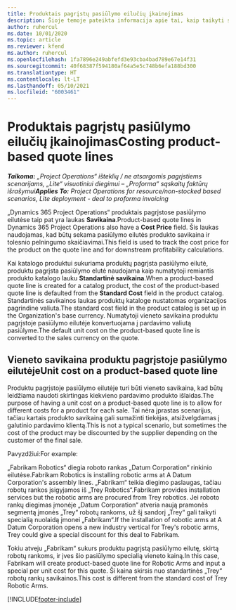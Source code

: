 ```yaml
---
title: Produktais pagrįstų pasiūlymo eilučių įkainojimas
description: Šioje temoje pateikta informacija apie tai, kaip taikyti savikainą produktu pagrįstai pasiūlymo eilutei.
author: ruhercul
ms.date: 10/01/2020
ms.topic: article
ms.reviewer: kfend
ms.author: ruhercul
ms.openlocfilehash: 1fa7896e249abfefd3e93cba4bad789e67e14f31
ms.sourcegitcommit: 40f68387f594180af64a5e5c748b6efa188bd300
ms.translationtype: HT
ms.contentlocale: lt-LT
ms.lasthandoff: 05/10/2021
ms.locfileid: "6003461"
---
```

# <a name="costing-product-based-quote-lines"></a><span data-ttu-id="b479d-103">Produktais pagrįstų pasiūlymo eilučių įkainojimas</span><span class="sxs-lookup"><span data-stu-id="b479d-103">Costing product-based quote lines</span></span>

<span data-ttu-id="b479d-104">_**Taikoma:** „Project Operations“ išteklių / ne atsargomis pagrįstiems scenarijams, „Lite“ visuotiniui diegimui – „Proforma“ sąskaitų faktūrų išrašymui_</span><span class="sxs-lookup"><span data-stu-id="b479d-104">_**Applies To:** Project Operations for resource/non-stocked based scenarios, Lite deployment - deal to proforma invoicing_</span></span>


<span data-ttu-id="b479d-105">„Dynamics 365 Project Operations“ produktais pagrįstose pasiūlymo eilutėse taip pat yra laukas **Savikaina**.</span><span class="sxs-lookup"><span data-stu-id="b479d-105">Product-based quote lines in Dynamics 365 Project Operations also have a **Cost Price** field.</span></span> <span data-ttu-id="b479d-106">Šis laukas naudojamas, kad būtų sekama pasiūlymo eilutės produkto savikaina ir tolesnio pelningumo skaičiavimai.</span><span class="sxs-lookup"><span data-stu-id="b479d-106">This field is used to track the cost price for the product on the quote line and for downstream profitability calculations.</span></span>

<span data-ttu-id="b479d-107">Kai katalogo produktui sukuriama produktų pagrįsta pasiūlymo eilutė, produktu pagrįsta pasiūlymo elutė naudojama kaip numatytoji remiantis produkto katalogo lauku **Standartinė savikaina**.</span><span class="sxs-lookup"><span data-stu-id="b479d-107">When a product-based quote line is created for a catalog product, the cost of the product-based quote line is defaulted from the **Standard Cost** field in the product catalog.</span></span> <span data-ttu-id="b479d-108">Standartinės savikainos laukas produktų kataloge nustatomas organizacijos pagrindine valiuta.</span><span class="sxs-lookup"><span data-stu-id="b479d-108">The standard cost field in the product catalog is set up in the Organization's base currency.</span></span> <span data-ttu-id="b479d-109">Numatytoji vieneto savikaina produktu pagrįstoje pasiūlymo eilutėje konvertuojama į pardavimo valiutą pasiūlyme.</span><span class="sxs-lookup"><span data-stu-id="b479d-109">The default unit cost on the product-based quote line is converted to the sales currency on the quote.</span></span>

## <a name="unit-cost-on-a-product-based-quote-line"></a><span data-ttu-id="b479d-110">Vieneto savikaina produktu pagrįstoje pasiūlymo eilutėje</span><span class="sxs-lookup"><span data-stu-id="b479d-110">Unit cost on a product-based quote line</span></span>

<span data-ttu-id="b479d-111">Produktu pagrįstoje pasiūlymo eilutėje turi būti vieneto savikaina, kad būtų leidžiama naudoti skirtingas kiekvieno pardavimo produkto išlaidas.</span><span class="sxs-lookup"><span data-stu-id="b479d-111">The purpose of having a unit cost on a product-based quote line is to allow for different costs for a product for each sale.</span></span> <span data-ttu-id="b479d-112">Tai nėra įprastas scenarijus, tačiau kartais produkto savikainą gali sumažinti tiekėjas, atsižvelgdamas į galutinio pardavimo klientą.</span><span class="sxs-lookup"><span data-stu-id="b479d-112">This is not a typical scenario, but sometimes the cost of the product may be discounted by the supplier depending on the customer of the final sale.</span></span>

<span data-ttu-id="b479d-113">Pavyzdžiui:</span><span class="sxs-lookup"><span data-stu-id="b479d-113">For example:</span></span>

<span data-ttu-id="b479d-114">„Fabrikam Robotics“ diegia roboto rankas „Datum Corporation“ rinkinio eilutėse.</span><span class="sxs-lookup"><span data-stu-id="b479d-114">Fabrikam Robotics is installing robotic arms at A Datum Corporation's assembly lines.</span></span> <span data-ttu-id="b479d-115">„Fabrikam“ teikia diegimo paslaugas, tačiau robotų rankos įsigyjamos iš „Trey Robotics“.</span><span class="sxs-lookup"><span data-stu-id="b479d-115">Fabrikam provides installation services but the robotic arms are procured from Trey robotics.</span></span> <span data-ttu-id="b479d-116">Jei roboto rankų diegimas įmonėje „Datum Corporation“ atveria naują pramonės segmentą įmonės „Trey“ robotų rankoms, už šį sandorį „Trey“ gali taikyti specialią nuolaidą įmonei „Fabrikam“.</span><span class="sxs-lookup"><span data-stu-id="b479d-116">If the installation of robotic arms at A Datum Corporation opens a new industry vertical for Trey's robotic arms, Trey could give a special discount for this deal to Fabrikam.</span></span>

<span data-ttu-id="b479d-117">Tokiu atveju „Fabrikam“ sukurs produktu pagrįstą pasiūlymo eilutę, skirtą robotų rankoms, ir įves šio pasiūlymo specialią vieneto kainą.</span><span class="sxs-lookup"><span data-stu-id="b479d-117">In this case, Fabrikam will create product-based quote line for Robotic Arms and input a special per unit cost for this quote.</span></span> <span data-ttu-id="b479d-118">Ši kaina skirsis nuo standartinės „Trey“ robotų rankų savikainos.</span><span class="sxs-lookup"><span data-stu-id="b479d-118">This cost is different from the standard cost of Trey Robotic Arms.</span></span>


[!INCLUDE[footer-include](../../includes/footer-banner.md)]